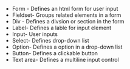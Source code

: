 <!DOCTYPE html>
<html>
  <head>
    <meta charset="utf-8">
    <title>Input Elements</title>
  </head>
  <body>
    <ul>
      <li>Form - Defines an html form for user input</li>
      <li>Fieldset- Groups related elements in a form</li>
      <li>Div - Defines a divsion or section in the form</li>
      <li>Label- Defines a lable for input element</li>
      <li>Input- User inputs</li>
      <li>Select- Defines drop-down list</li>
      <li>Option- Defines a option in a drop-down list</li>
      <li>Button- Defines a clickable button</li>
      <li>Text area- Defines a multiline input control</li>
    </ul>

  </body>
</html>
